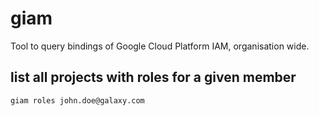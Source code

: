 # giam

Tool to query bindings of Google Cloud Platform IAM, organisation wide.

## list all projects with roles for a given member

    giam roles john.doe@galaxy.com

